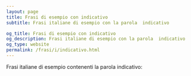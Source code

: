 ```yaml
---
layout: page
title: Frasi di esempio con indicativo 
subtitle: Frasi italiane di esempio con la parola  indicativo

og_title: Frasi di esempio con indicativo 
og_description: Frasi italiane di esempio con la parola  indicativo
og_type: website
permalink: /frasi/i/indicativo.html
---
```


Frasi italiane di esempio contenenti la parola indicativo:


